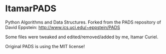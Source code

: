 # ItamarPADS
Python Algorithms and Data Structures. Forked from the PADS repository of David Eppstein:
http://www.ics.uci.edu/~eppstein/PADS

Some files were tweaked and edited/removed/added by me, Itamar Curiel.

Original PADS is using the MIT license!